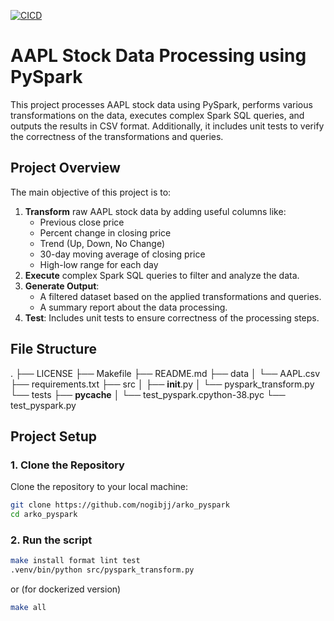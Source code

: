 [![CICD](https://github.com/nogibjj/arko_pyspark/actions/workflows/CICD.yml/badge.svg)](https://github.com/nogibjj/arko_pyspark/actions/workflows/CICD.yml)

# AAPL Stock Data Processing using PySpark

This project processes AAPL stock data using PySpark, performs various transformations on the data, executes complex Spark SQL queries, and outputs the results in CSV format. Additionally, it includes unit tests to verify the correctness of the transformations and queries.

## Project Overview

The main objective of this project is to:
1. **Transform** raw AAPL stock data by adding useful columns like:
   - Previous close price
   - Percent change in closing price
   - Trend (Up, Down, No Change)
   - 30-day moving average of closing price
   - High-low range for each day
2. **Execute** complex Spark SQL queries to filter and analyze the data.
3. **Generate Output**:
   - A filtered dataset based on the applied transformations and queries.
   - A summary report about the data processing.
4. **Test**: Includes unit tests to ensure correctness of the processing steps.

## File Structure

.
├── LICENSE
├── Makefile
├── README.md
├── data
│   └── AAPL.csv
├── requirements.txt
├── src
│   ├── __init__.py
│   └── pyspark_transform.py
└── tests
    ├── __pycache__
    │   └── test_pyspark.cpython-38.pyc
    └── test_pyspark.py


## Project Setup
### 1. Clone the Repository

Clone the repository to your local machine:

```bash
git clone https://github.com/nogibjj/arko_pyspark
cd arko_pyspark
```

### 2. Run the script

```bash
make install format lint test
.venv/bin/python src/pyspark_transform.py
```

or (for dockerized version)

```bash
make all
```

